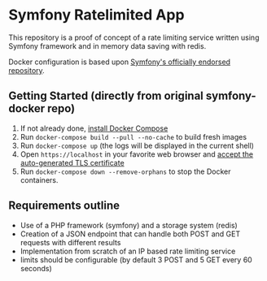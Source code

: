 # Symfony Ratelimited App

This repository is a proof of concept of a rate limiting service written using
Symfony framework and in memory data saving with redis.


Docker configuration is based upon [Symfony's officially endorsed repository](https://github.com/dunglas/symfony-docker).

## Getting Started (directly from original symfony-docker repo)

1. If not already done, [install Docker Compose](https://docs.docker.com/compose/install/)
2. Run `docker-compose build --pull --no-cache` to build fresh images
3. Run `docker-compose up` (the logs will be displayed in the current shell)
4. Open `https://localhost` in your favorite web browser and [accept the auto-generated TLS certificate](https://stackoverflow.com/a/15076602/1352334)
5. Run `docker-compose down --remove-orphans` to stop the Docker containers.

## Requirements outline

- Use of a PHP framework (symfony) and a storage system (redis)
- Creation of a JSON endpoint that can handle both POST and GET requests with different results
- Implementation from scratch of an IP based rate limiting service
- limits should be configurable (by default 3 POST and 5 GET every 60 seconds)

